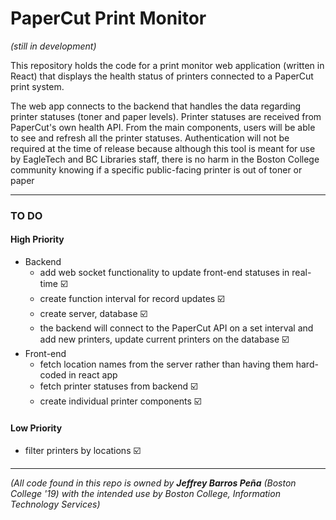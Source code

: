 # PaperCut Print Monitor

*(still in development)*

This repository holds the code for a print monitor web application (written in React) that displays the health status of printers connected to a PaperCut print system. 

The web app connects to the backend that handles the data regarding printer statuses (toner and paper levels). Printer statuses are received from PaperCut's own health API. From the main components, users will be able to see and refresh all the printer statuses. Authentication will not be required at the time of release because although this tool is meant for use by EagleTech and BC Libraries staff, there is no harm in the Boston College community knowing if a specific public-facing printer is out of toner or paper

***

### TO DO

#### High Priority

- Backend
  - add web socket functionality to update front-end statuses in real-time ☑️
  - create function interval for record updates ☑️
  - create server, database ☑️
  - the backend will connect to the PaperCut API on a set interval and add new printers, update current printers on the database ☑️
- Front-end
  - fetch location names from the server rather than having them hard-coded in react app
  - fetch printer statuses from backend ☑️
  - create individual printer components ☑️

#### Low Priority

- filter printers by locations ☑️

***

*(All code found in this repo is owned by **Jeffrey Barros Peña** (Boston College '19) with the intended use by Boston College, Information Technology Services)*